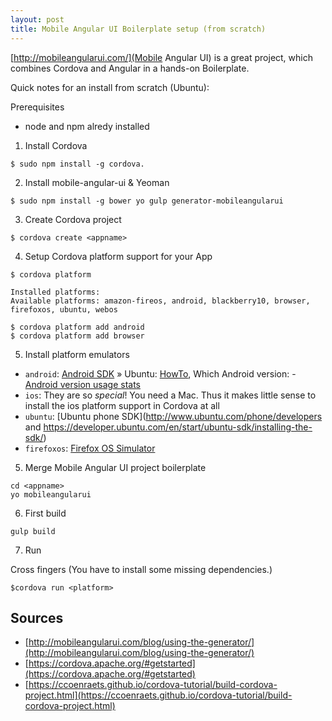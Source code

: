 ```yaml
---
layout: post
title: Mobile Angular UI Boilerplate setup (from scratch)
---
```


[http://mobileangularui.com/](Mobile Angular UI) is a great project, which combines Cordova and Angular in a hands-on Boilerplate.

Quick notes for  an install from scratch (Ubuntu):

Prerequisites

 * node and npm alredy installed

1. Install Cordova

```
$ sudo npm install -g cordova.
```

2. Install mobile-angular-ui & Yeoman

```
$ sudo npm install -g bower yo gulp generator-mobileangularui
```

3. Create Cordova project

```
$ cordova create <appname>
```

4. Setup Cordova platform support for your App

```
$ cordova platform

Installed platforms:
Available platforms: amazon-fireos, android, blackberry10, browser, firefoxos, ubuntu, webos

$ cordova platform add android
$ cordova platform add browser
```

5. Install platform emulators

* `android`: [Android SDK](http://developer.android.com/sdk/installing/index.html) &raquo; Ubuntu: [HowTo](http://www.unixmen.com/install-android-sdk-ubuntu-14-04/), Which Android version: - [Android version usage stats](http://www.appbrain.com/stats/top-android-sdk-versions)
* `ios`: They are so *special*! You need a Mac. Thus it makes little sense to install the ios platform support in Cordova at all
* `ubuntu`: [Ubuntu phone SDK](http://www.ubuntu.com/phone/developers and https://developer.ubuntu.com/en/start/ubuntu-sdk/installing-the-sdk/)
* `firefoxos`: [Firefox OS Simulator](https://developer.mozilla.org/en/docs/Tools/Firefox_OS_Simulator)

5. Merge Mobile Angular UI project boilerplate

```
cd <appname>
yo mobileangularui
```

6. First build

```
gulp build
```

7. Run

Cross fingers (You have to install some missing dependencies.)

```
$cordova run <platform>
```

## Sources

 * [http://mobileangularui.com/blog/using-the-generator/](http://mobileangularui.com/blog/using-the-generator/)
 * [https://cordova.apache.org/#getstarted](https://cordova.apache.org/#getstarted)
 * [https://ccoenraets.github.io/cordova-tutorial/build-cordova-project.html](https://ccoenraets.github.io/cordova-tutorial/build-cordova-project.html)
